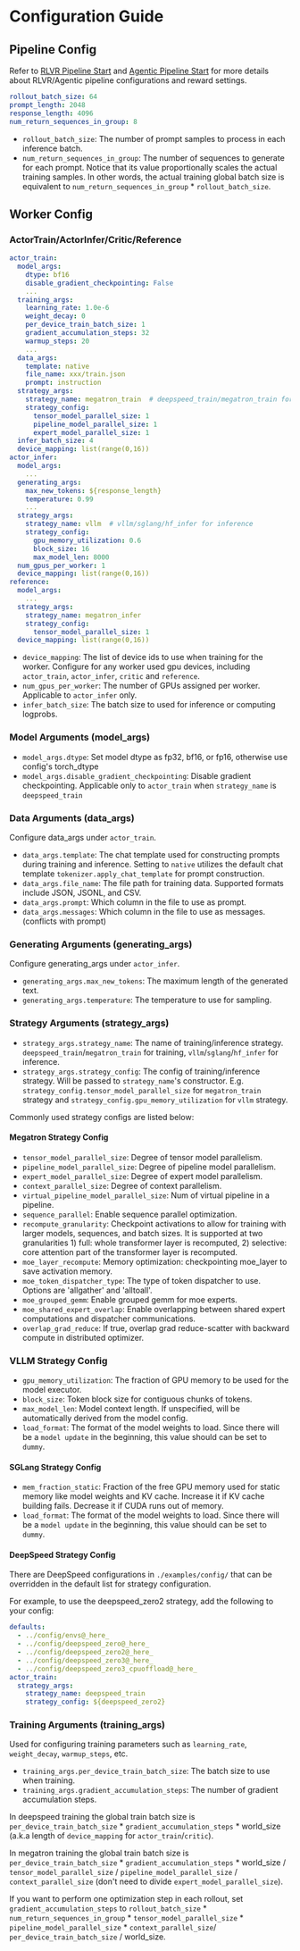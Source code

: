 # Configuration Guide

## Pipeline Config

Refer to [RLVR Pipeline Start](./agent_pipeline_start.md) and [Agentic Pipeline Start](./agent_pipeline_start.md) for more details about RLVR/Agentic pipeline configurations and reward settings.

```yaml
rollout_batch_size: 64
prompt_length: 2048
response_length: 4096
num_return_sequences_in_group: 8
```

- `rollout_batch_size`: The number of prompt samples to process in each inference batch.
- `num_return_sequences_in_group`: The number of sequences to generate for each prompt. Notice that its value proportionally scales the actual training samples. In other words, the actual training global batch size is equivalent to `num_return_sequences_in_group` * `rollout_batch_size`.

## Worker Config

### ActorTrain/ActorInfer/Critic/Reference

```yaml
actor_train:
  model_args:
    dtype: bf16
    disable_gradient_checkpointing: False
    ...
  training_args:
    learning_rate: 1.0e-6
    weight_decay: 0
    per_device_train_batch_size: 1
    gradient_accumulation_steps: 32
    warmup_steps: 20
    ...
  data_args:
    template: native
    file_name: xxx/train.json
    prompt: instruction
  strategy_args:
    strategy_name: megatron_train  # deepspeed_train/megatron_train for training
    strategy_config:
      tensor_model_parallel_size: 1
      pipeline_model_parallel_size: 1
      expert_model_parallel_size: 1
  infer_batch_size: 4
  device_mapping: list(range(0,16))
actor_infer:
  model_args:
    ...
  generating_args:
    max_new_tokens: ${response_length}
    temperature: 0.99
    ...
  strategy_args:
    strategy_name: vllm  # vllm/sglang/hf_infer for inference
    strategy_config:
      gpu_memory_utilization: 0.6
      block_size: 16
      max_model_len: 8000
  num_gpus_per_worker: 1
  device_mapping: list(range(0,16))
reference:
  model_args:
    ...
  strategy_args:
    strategy_name: megatron_infer
    strategy_config:
      tensor_model_parallel_size: 1
  device_mapping: list(range(0,16))
```

- `device_mapping`: The list of device ids to use when training for the worker. Configure for any worker used gpu devices, including `actor_train`, `actor_infer`, `critic` and `reference`.
- `num_gpus_per_worker`: The number of GPUs assigned per worker. Applicable to `actor_infer` only.
- `infer_batch_size`: The batch size to used for inference or computing logprobs. 

### Model Arguments (**model_args**)

- `model_args.dtype`: Set model dtype as fp32, bf16, or fp16, otherwise use config's torch_dtype
- `model_args.disable_gradient_checkpointing`: Disable gradient checkpointing. Applicable only to `actor_train` when `strategy_name` is `deepspeed_train`

### Data Arguments (**data_args**)

Configure data_args under `actor_train`.

- `data_args.template`: The chat template used for constructing prompts during training and inference. Setting to `native` utilizes the default chat template `tokenizer.apply_chat_template` for prompt construction.
- `data_args.file_name`: The file path for training data. Supported formats include JSON, JSONL, and CSV.
- `data_args.prompt`: Which column in the file to use as prompt.
- `data_args.messages`: Which column in the file to use as messages. (conflicts with prompt)

### Generating Arguments (**generating_args**)

Configure generating_args under `actor_infer`.

- `generating_args.max_new_tokens`: The maximum length of the generated text.
- `generating_args.temperature`: The temperature to use for sampling.

### Strategy Arguments (**strategy_args**)

- `strategy_args.strategy_name`: The name of training/inference strategy. `deepspeed_train`/`megatron_train` for training, `vllm`/`sglang`/`hf_infer` for inference.
- `strategy_args.strategy_config`: The config of training/inference strategy. Will be passed to `strategy_name`'s constructor. E.g. `strategy_config.tensor_model_parallel_size` for `megatron_train` strategy and `strategy_config.gpu_memory_utilization` for `vllm` strategy.

Commonly used strategy configs are listed below:

#### Megatron Strategy Config

- `tensor_model_parallel_size`: Degree of tensor model parallelism.
- `pipeline_model_parallel_size`: Degree of pipeline model parallelism.
- `expert_model_parallel_size`: Degree of expert model parallelism.
- `context_parallel_size`: Degree of context parallelism.
- `virtual_pipeline_model_parallel_size`: Num of virtual pipeline in a pipeline.
- `sequence_parallel`: Enable sequence parallel optimization.
- `recompute_granularity`: Checkpoint activations to allow for training with larger models, sequences, and batch sizes. It is supported at two granularities 1) full: whole transformer layer is recomputed, 2) selective: core attention part of the transformer layer is recomputed.
- `moe_layer_recompute`: Memory optimization: checkpointing moe_layer to save activation memory.
- `moe_token_dispatcher_type`: The type of token dispatcher to use. Options are 'allgather' and 'alltoall'.
- `moe_grouped_gemm`: Enable grouped gemm for moe experts.
- `moe_shared_expert_overlap`: Enable overlapping between shared expert computations and dispatcher communications.
- `overlap_grad_reduce`: If true, overlap grad reduce-scatter with backward compute in distributed optimizer.


### VLLM Strategy Config

- `gpu_memory_utilization`: The fraction of GPU memory to be used for the model executor.
- `block_size`: Token block size for contiguous chunks of tokens.
- `max_model_len`: Model context length. If unspecified, will be automatically derived from the model config.
- `load_format`: The format of the model weights to load. Since there will be a `model update` in the beginning, this value should can be set to `dummy`.

#### SGLang Strategy Config

- `mem_fraction_static`: Fraction of the free GPU memory used for static memory like model weights and KV cache. Increase it if KV cache building fails. Decrease it if CUDA runs out of memory.
- `load_format`: The format of the model weights to load. Since there will be a `model update` in the beginning, this value should can be set to `dummy`.


#### DeepSpeed Strategy Config

There are DeepSpeed configurations in `./examples/config/` that can be overridden in the default list for strategy configuration.

For example, to use the deepspeed_zero2 strategy, add the following to your config:

```yaml
defaults:
  - ../config/envs@_here_
  - ../config/deepspeed_zero@_here_
  - ../config/deepspeed_zero2@_here_
  - ../config/deepspeed_zero3@_here_
  - ../config/deepspeed_zero3_cpuoffload@_here_
actor_train:
  strategy_args:
    strategy_name: deepspeed_train
    strategy_config: ${deepspeed_zero2}
```

### Training Arguments (**training_args**)

Used for configuring training parameters such as `learning_rate`, `weight_decay`, `warmup_steps`, etc.

- `training_args.per_device_train_batch_size`: The batch size to use when training.
- `training_args.gradient_accumulation_steps`: The number of gradient accumulation steps.

In deepspeed training the global train batch size is `per_device_train_batch_size` * `gradient_accumulation_steps` * world_size (a.k.a length of `device_mapping` for `actor_train`/`critic`).

In megatron training the global train batch size is `per_device_train_batch_size` * `gradient_accumulation_steps` * world_size / `tensor_model_parallel_size` / `pipeline_model_parallel_size` / `context_parallel_size` (don't need to divide `expert_model_parallel_size`).

If you want to perform one optimization step in each rollout, set `gradient_accumulation_steps` to `rollout_batch_size` * `num_return_sequences_in_group` * `tensor_model_parallel_size` * `pipeline_model_parallel_size` * `context_parallel_size`/ `per_device_train_batch_size` / world_size.
